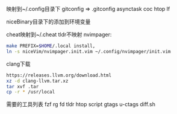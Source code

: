 映射到~/.config目录下
gitconfig => .gitconfig
asynctask
coc
htop
lf

niceBinary目录下的添加到环境变量

cheat映射到~/.cheat
tldr不映射
nvimpager:
```sh
make PREFIX=$HOME/.local install,
ln -s niceVim/nvimpager.init.vim ~/.config/nvimpager/init.vim
```

clang下载
```sh
https://releases.llvm.org/download.html
xz -d clang-llvm.tar.xz
tar xvf .tar
cp -r * /usr/local
```

需要的工具列表
fzf
rg
fd
tldr
htop
script
gtags
u-ctags
diff.sh
